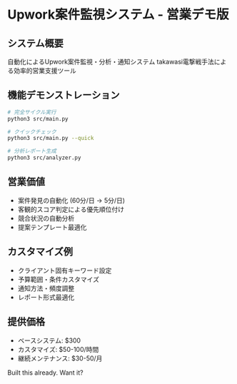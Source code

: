 # Upwork案件監視システム - 営業デモ版

## システム概要
自動化によるUpwork案件監視・分析・通知システム
takawasi電撃戦手法による効率的営業支援ツール

## 機能デモンストレーション
```bash
# 完全サイクル実行
python3 src/main.py

# クイックチェック
python3 src/main.py --quick

# 分析レポート生成
python3 src/analyzer.py
```

## 営業価値
- 案件発見の自動化 (60分/日 → 5分/日)
- 客観的スコア判定による優先順位付け
- 競合状況の自動分析
- 提案テンプレート最適化

## カスタマイズ例
- クライアント固有キーワード設定
- 予算範囲・条件カスタマイズ
- 通知方法・頻度調整
- レポート形式最適化

## 提供価格
- ベースシステム: $300
- カスタマイズ: $50-100/時間
- 継続メンテナンス: $30-50/月

Built this already. Want it?
